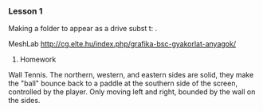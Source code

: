 ### Lesson 1
Making a folder to appear as a drive
subst t: .


MeshLab
http://cg.elte.hu/index.php/grafika-bsc-gyakorlat-anyagok/

1. Homework

Wall Tennis. The northern, western, and eastern sides are solid, 
they make the "ball" bounce back to a paddle at the southern side of the screen, 
controlled by the player. Only moving left and right, bounded by the wall on the sides.